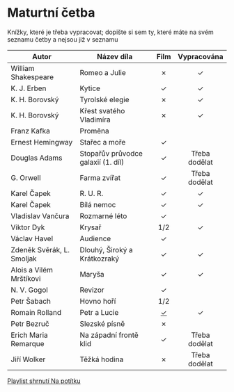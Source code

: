 # Maturtní četba

Knížky, které je třeba vypracovat; dopište si sem ty, které máte na svém seznamu četby a nejsou již v seznamu

| Autor | Název díla | Film | Vypracována |
| ----- | ---------- | :--: | :---------: |
| William Shakespeare | Romeo a Julie  | &cross; | &check; |
| K. J. Erben | Kytice | &check; | &check; |
| K. H. Borovský | Tyrolské elegie | &cross; | &check; |
| K. H. Borovský | Křest svatého Vladimíra | &cross; | &check; |
| Franz Kafka | Proměna |  |  |
| Ernest Hemingway | Stařec a moře | &check; |  |
| Douglas Adams | Stopařův průvodce galaxií (1. díl) | &check; | Třeba dodělat |
| G. Orwell | Farma zvířat | &check; | Třeba dodělat |
| Karel Čapek | R. U. R. | &check; | &check; |
| Karel Čapek | Bílá nemoc | &check; | &check; |
| Vladislav Vančura | Rozmarné léto | &check; | |
| Viktor Dyk | Krysař | 1/2 | &check; |
| Václav Havel | Audience | &check; |  |
| Zdeněk Svěrák, L. Smoljak | Dlouhý, Široký a Krátkozraký | &check; | &check; |
| Alois a Vilém Mrštíkovi | Maryša | &check; | &check; |
| N. V. Gogol | Revizor | &check; | |
| Petr Šabach | Hovno hoří | 1/2 | |
| Romain Rolland | Petr a Lucie | [&check;](https://www.youtube.com/watch?v=D7qdACG10d4&ab_channel=PatrikBolje%C5%A1%C3%ADk) | &check; |
| Petr Bezruč | Slezské písně | &cross; |  |
| Erich Maria Remarque | Na západní frontě klid | &check; | Třeba dodělat |
| Jiří Wolker | Těžká hodina | &cross; | Třeba dodělat |

[Playlist shrnutí Na potítku](https://youtube.com/playlist?list=PLw0jt4j86rGk1U6ZAphqSvWtVFjxd_6VM)
